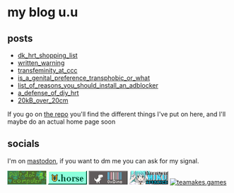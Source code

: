 # my blog u.u

## posts
- [dk_hrt_shopping_list](dk_hrt_shopping_list)
- [written_warning](written_warning)
- [transfeminity_at_ccc](transfeminity_at_ccc)
- [is_a_genital_preference_transphobic_or_what](is_a_genital_preference_transphobic_or_what)
- [list_of_reasons_you_should_install_an_adblocker](list_of_reasons_you_should_install_an_adblocker)
- [a_defense_of_diy_hrt](a_defense_of_diy_hrt)
- [20kB_over_20cm](20kB_over_20cm)

If you go on [the repo](https://github.com/FuzzyLitchi/FuzzyLitchi.github.io) you'll find the different things I've put on here, and I'll maybe do an actual home page soon

## socials

I'm on [mastodon](https://queer.party/@polly), if you want to dm me you can ask for my signal.

[![blog.polly.computer](88x31/blog.polly.computer.png)](https://blog.polly.computer)
[![lyra.horse](88x31/lyra.horse.png)](https://lyra.horse)
[![hexadecimaldinosaur.com](88x31/hexadecimaldinosaur.com.png)](https://hexadecimaldinosaur.com)
![this site is miku approved](88x31/miku.gif)
[![teamakes.games](88x31/teamakes.games.png)](https://teamakes.games)
